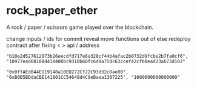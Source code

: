 # rock_paper_ether
A rock / paper / scissors game played over the blockchain.

change inputs / ids for commit reveal
move functions out of else
redeploy contract after fixing < >
	api / address

	"b10e2d527612073b26eecdfd717e6a320cf44b4afac2b0732d9fcbe2b7fa0cf6", "10977e4d68108d418408bc9310b60fc6d0a750c63ccef42cfb0ead23ab73d102"

	"0x0ffAEd044E119148a10ED272Cf22C93d32cDae00", "0xB0B5BDdaCBE141801CC54648d4C9eBaea1307225", "1000000000000000"